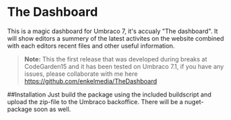 The Dashboard
=====

This is a magic dashboard for Umbraco 7, it's accualy "The dashboard". It will show editors a summery of the latest activites on the website combined with each editors recent files and other useful information.

> **Note:** This the first release that was developed during breaks at CodeGarden15 and it has been tested on Umbraco 7.1, if you have any issues, please collaborate with me here https://github.com/enkelmedia/TheDashboard

##Installation
Just build the package using the included buildscript and upload the zip-file to the Umbraco backoffice. There will be a nuget-package soon as well.
